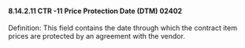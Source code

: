 #### 8.14.2.11 CTR -11 Price Protection Date (DTM) 02402

Definition: This field contains the date through which the contract item prices are protected by an agreement with the vendor.
